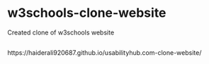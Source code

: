 # w3schools-clone-website
Created clone of w3schools website
<h2></h2>
https://haiderali920687.github.io/usabilityhub.com-clone-website/
